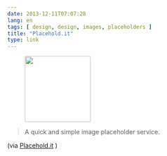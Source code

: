 ```yaml
---
date: 2013-12-11T07:07:28
lang: en
tags: [ design, design, images, placeholders ]
title: "Placehold.it"
type: link
---
```


<figure>
<a
href="https://hugo.ferreira.cc/a-quick-and-simple-image-placeholder-service/attachment/288/"
rel="attachment"><img
src="/wp-content/uploads/2013/12/tumblr_mxnpy7CX0V1qz82meo1_500-150x150.gif"
width="150" height="150" /></a></figure>

> A quick and simple image placeholder service.

(via [Placehold.it](http://placehold.it/) )

